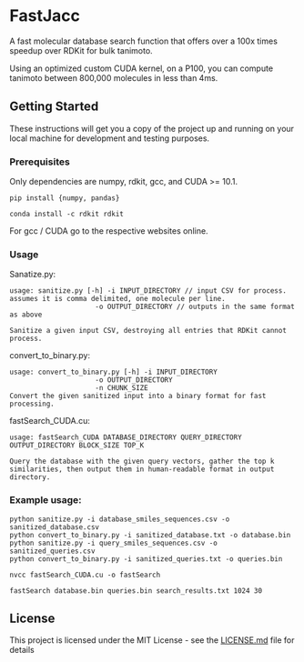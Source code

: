 # FastJacc
 A fast molecular database search function that offers over a 100x times speedup over RDKit for bulk tanimoto.

Using an optimized custom CUDA kernel, on a P100, you can compute tanimoto between 800,000 molecules in less than 4ms.

## Getting Started

These instructions will get you a copy of the project up and running on your local machine for development and testing purposes. 

### Prerequisites

Only dependencies are numpy, rdkit, gcc, and CUDA >= 10.1.

`pip install {numpy, pandas}`

`conda install -c rdkit rdkit`

For gcc / CUDA go to the respective websites online.

### Usage

Sanatize.py: 
```
usage: sanitize.py [-h] -i INPUT_DIRECTORY // input CSV for process. assumes it is comma delimited, one molecule per line.
                     -o OUTPUT_DIRECTORY // outputs in the same format as above

Sanitize a given input CSV, destroying all entries that RDKit cannot process.
```

convert_to_binary.py:
```
usage: convert_to_binary.py [-h] -i INPUT_DIRECTORY
                     -o OUTPUT_DIRECTORY
                     -n CHUNK_SIZE
Convert the given sanitized input into a binary format for fast processing.
```

fastSearch_CUDA.cu:

```
usage: fastSearch_CUDA DATABASE_DIRECTORY QUERY_DIRECTORY OUTPUT_DIRECTORY BLOCK_SIZE TOP_K

Query the database with the given query vectors, gather the top k similarities, then output them in human-readable format in output directory.

```

### Example usage:

```
python sanitize.py -i database_smiles_sequences.csv -o sanitized_database.csv
python convert_to_binary.py -i sanitized_database.txt -o database.bin 
python sanitize.py -i query_smiles_sequences.csv -o sanitized_queries.csv
python convert_to_binary.py -i sanitized_queries.txt -o queries.bin 

nvcc fastSearch_CUDA.cu -o fastSearch

fastSearch database.bin queries.bin search_results.txt 1024 30
```

## License

This project is licensed under the MIT License - see the [LICENSE.md](LICENSE.md) file for details
